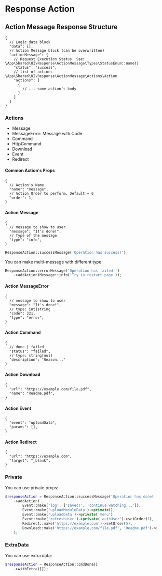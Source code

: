 # Response Action

## Action Message Response Structure

```json5
{
  // Logic data block
  "data": [],
  // Action Message block (can be overwritten)
  "actionMessage": {
    // Request Execution Status. See: \App\Shared\UI\Response\ActionMessage\Types\StatusEnum::name()
    "status": "success",
    // list of actions \App\Shared\UI\Response\ActionMessage\Actions\Action
    "actions": [
      {
        // ... some action's body
      }
    ]
  }
}
```

### Actions

- Message
- MessageError: Message with Code
- Command
- HttpCommand
- Download
- Event
- Redirect

#### Common Action's Props

```json5
{
  // Action's Name
  "name": "message",
  // Action Order to perform. Default = 0
  "order": 1,
}
```

#### Action Message

```json5
{
  // message to show to user
  "message": "It's done!",
  // Type of the message
  "type": "info",
}
```

```php
ResponseAction::successMessage('Operation has success!');
```

You can make multi-message with different type:

```php
ResponseAction::errorMessage('Operation has failed!')
    ->addAction(Message::info('Try to restart page'));
```

#### Action MessageError

```json5
{
  // message to show to user
  "message": "It's done!",
  // type: int|string
  "code": 321,
  "type": "error",
}
```

#### Action Command

```json5
{
  // done | failed
  "status": "failed",
  // type: string|null
  "description": "Reason..."
}
```

#### Action Download

```json5
{
  "url": "https://example.com/file.pdf",
  "name": "Readme.pdf",
}
```

#### Action Event

```json5
{
  "event": "uploadData",
  "params": [],
}
```

#### Action Redirect

```json5
{
  "url": "https://example.com",
  "target": "_blank",
}
```

### Private

You can use private props:

```php
$responseAction = ResponseAction::successMessage('Operation has done!')
    ->addAction(
        Event::make('log', ['saved!', 'continue watching...']),
        Event::make('uploadModuleData')->private(),
        Event::make('uploadData')->private('menu'),
        Event::make('refreshUser')->private('authUser')->setOrder(1),
        Redirect::make('https://example.com')->setOrder(5),
        Download::make('https://example.com/file.pdf', 'Readme.pdf')->setOrder(2),
    );
```

### ExtraData

You can use extra data:

```php
$responseAction = ResponseAction::cmdDone()
    ->withExtra([]);
```